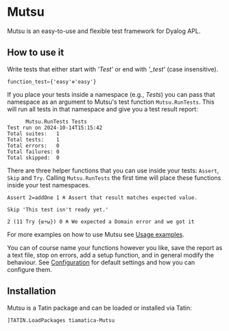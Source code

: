# Mutsu

Mutsu is an easy-to-use and flexible test framework for Dyalog APL.


## How to use it 

Write tests that either start with *'Test'* or end with *'_test'* (case insensitive).

```APL
function_test←{'easy'≡'easy'}   
```

If you place your tests inside a namespace (e.g., *Tests*) you can pass that namespace as an argument to Mutsu's test function `Mutsu.RunTests`. This will run all tests in that namespace and give you a test result report:

```APL
      Mutsu.RunTests Tests
Test run on 2024-10-14T15:15:42
Total suites:   1              
Total tests:    1              
Total errors:   0              
Total failures: 0              
Total skipped:  0 
```

There are three helper functions that you can use inside your tests: `Assert`, `Skip` and `Try`. Calling `Mutsu.RunTests` the first time will place these functions inside your test namespaces.

````APL
Assert 2=addOne 1 ⍝ Assert that result matches expected value.

Skip 'This test isn't ready yet.'

2 (11 Try {⍺÷⍵}) 0 ⍝ We expected a Domain error and we got it
````

For more examples on how to use Mutsu see [Usage examples](./docs/UsageExamples.md).

You can of course name your functions however you like, save the report as a text file, stop on errors, add a setup function, and in general modify the behaviour. See [Configuration](./docs/Configuration.md) for default settings and how you can configure them.

## Installation
Mutsu is a Tatin package and can be loaded or installed via Tatin:  

```APL
]TATIN.LoadPackages tiamatica-Mutsu
```  
